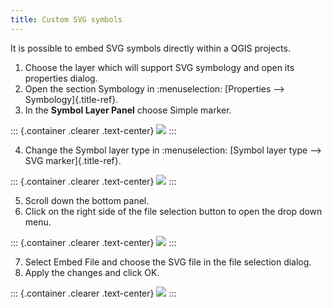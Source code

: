 ```yaml
---
title: Custom SVG symbols
---
```


It is possible to embed SVG symbols directly within a QGIS projects.

1.  Choose the layer which will support SVG symbology and open its
    properties dialog.
2.  Open the section Symbology in :menuselection: [Properties \--\>
    Symbology]{.title-ref}.
3.  In the **Symbol Layer Panel** choose Simple marker.

::: {.container .clearer .text-center}
![](/assets/images/symbol_layer_panel.png)
:::

4.  Change the Symbol layer type in :menuselection: [Symbol layer type
    \--\> SVG marker]{.title-ref}.

::: {.container .clearer .text-center}
![](/assets/images/symbol_layer_type.png)
:::

5.  Scroll down the bottom panel.
6.  Click on the right side of the file selection button to open the
    drop down menu.

::: {.container .clearer .text-center}
![](/assets/images/drop_down_svg_menu.png)
:::

7.  Select Embed File and choose the SVG file in the file selection
    dialog.
8.  Apply the changes and click OK.

::: {.container .clearer .text-center}
![](/assets/images/custom_svg_symbols.gif)
:::
